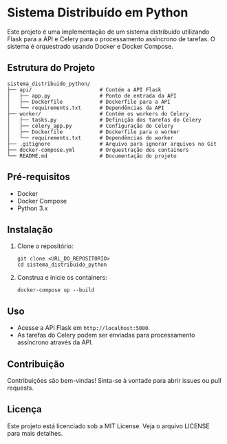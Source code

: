 # Sistema Distribuído em Python

Este projeto é uma implementação de um sistema distribuído utilizando Flask para a API e Celery para o processamento assíncrono de tarefas. O sistema é orquestrado usando Docker e Docker Compose.

## Estrutura do Projeto

```
sistema_distribuido_python/
├── api/                      # Contém a API Flask
│   ├── app.py                # Ponto de entrada da API
│   ├── Dockerfile            # Dockerfile para a API
│   └── requirements.txt      # Dependências da API
├── worker/                   # Contém os workers do Celery
│   ├── tasks.py              # Definição das tarefas do Celery
│   ├── celery_app.py         # Configuração do Celery
│   ├── Dockerfile            # Dockerfile para o worker
│   └── requirements.txt      # Dependências do worker
├── .gitignore                # Arquivo para ignorar arquivos no Git
├── docker-compose.yml        # Orquestração dos containers
└── README.md                 # Documentação do projeto
```

## Pré-requisitos

- Docker
- Docker Compose
- Python 3.x

## Instalação

1. Clone o repositório:
   ```
   git clone <URL_DO_REPOSITORIO>
   cd sistema_distribuido_python
   ```

2. Construa e inicie os containers:
   ```
   docker-compose up --build
   ```

## Uso

- Acesse a API Flask em `http://localhost:5000`.
- As tarefas do Celery podem ser enviadas para processamento assíncrono através da API.

## Contribuição

Contribuições são bem-vindas! Sinta-se à vontade para abrir issues ou pull requests.

## Licença

Este projeto está licenciado sob a MIT License. Veja o arquivo LICENSE para mais detalhes.